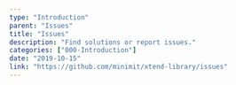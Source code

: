 ```yaml
---
type: "Introduction"
parent: "Issues"
title: "Issues"
description: "Find solutions or report issues."
categories: ["000-Introduction"]
date: "2019-10-15"
link: "https://github.com/minimit/xtend-library/issues"
---
```

